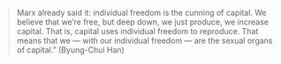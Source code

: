 
> Marx already said it: individual freedom is the cunning of capital. We believe that we’re free, but deep down, we just produce, we increase capital. That is, capital uses individual freedom to reproduce. That means that we — with our individual freedom — are the sexual organs of capital.” (Byung-Chul Han)

